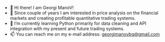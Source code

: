 - 👋 Hi there! I am Georgi ManoV!
- 👀 Since couple of years I am interested in price analysis on the financial markets and creating profitable quantitative trading systems.
- 🌱 I’m currently learning Python primarily for data cleaning and API integration with my present and future trading systems.
- 📫 You can reach me on my e-mail address: georgimanovbg@gmail.com

<!---
manovG/manovG is a ✨ special ✨ repository because its `README.md` (this file) appears on your GitHub profile.
You can click the Preview link to take a look at your changes.
--->
